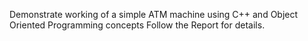 Demonstrate working of a simple ATM machine using C++ and Object Oriented Programming concepts
Follow the Report for details.

